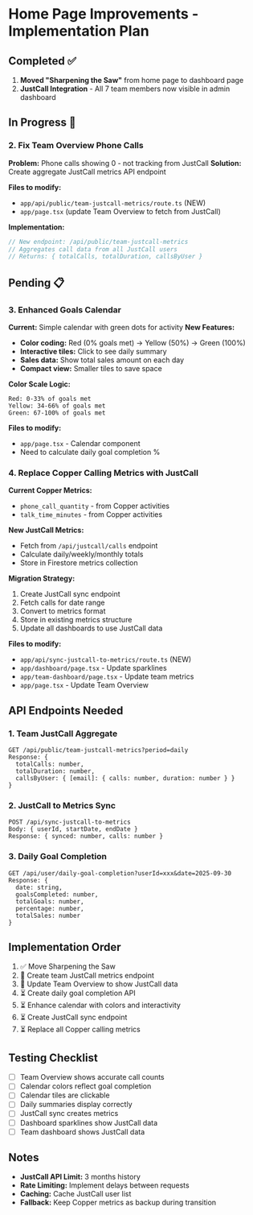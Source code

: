 # Home Page Improvements - Implementation Plan

## Completed ✅
1. **Moved "Sharpening the Saw"** from home page to dashboard page
2. **JustCall Integration** - All 7 team members now visible in admin dashboard

## In Progress 🔄

### 2. Fix Team Overview Phone Calls
**Problem:** Phone calls showing 0 - not tracking from JustCall
**Solution:** Create aggregate JustCall metrics API endpoint

**Files to modify:**
- `app/api/public/team-justcall-metrics/route.ts` (NEW)
- `app/page.tsx` (update Team Overview to fetch from JustCall)

**Implementation:**
```typescript
// New endpoint: /api/public/team-justcall-metrics
// Aggregates call data from all JustCall users
// Returns: { totalCalls, totalDuration, callsByUser }
```

## Pending 📋

### 3. Enhanced Goals Calendar
**Current:** Simple calendar with green dots for activity
**New Features:**
- **Color coding:** Red (0% goals met) → Yellow (50%) → Green (100%)
- **Interactive tiles:** Click to see daily summary
- **Sales data:** Show total sales amount on each day
- **Compact view:** Smaller tiles to save space

**Color Scale Logic:**
```
Red: 0-33% of goals met
Yellow: 34-66% of goals met  
Green: 67-100% of goals met
```

**Files to modify:**
- `app/page.tsx` - Calendar component
- Need to calculate daily goal completion %

### 4. Replace Copper Calling Metrics with JustCall

**Current Copper Metrics:**
- `phone_call_quantity` - from Copper activities
- `talk_time_minutes` - from Copper activities

**New JustCall Metrics:**
- Fetch from `/api/justcall/calls` endpoint
- Calculate daily/weekly/monthly totals
- Store in Firestore metrics collection

**Migration Strategy:**
1. Create JustCall sync endpoint
2. Fetch calls for date range
3. Convert to metrics format
4. Store in existing metrics structure
5. Update all dashboards to use JustCall data

**Files to modify:**
- `app/api/sync-justcall-to-metrics/route.ts` (NEW)
- `app/dashboard/page.tsx` - Update sparklines
- `app/team-dashboard/page.tsx` - Update team metrics
- `app/page.tsx` - Update Team Overview

## API Endpoints Needed

### 1. Team JustCall Aggregate
```
GET /api/public/team-justcall-metrics?period=daily
Response: {
  totalCalls: number,
  totalDuration: number,
  callsByUser: { [email]: { calls: number, duration: number } }
}
```

### 2. JustCall to Metrics Sync
```
POST /api/sync-justcall-to-metrics
Body: { userId, startDate, endDate }
Response: { synced: number, calls: number }
```

### 3. Daily Goal Completion
```
GET /api/user/daily-goal-completion?userId=xxx&date=2025-09-30
Response: {
  date: string,
  goalsCompleted: number,
  totalGoals: number,
  percentage: number,
  totalSales: number
}
```

## Implementation Order

1. ✅ Move Sharpening the Saw
2. 🔄 Create team JustCall metrics endpoint
3. 🔄 Update Team Overview to show JustCall data
4. ⏳ Create daily goal completion API
5. ⏳ Enhance calendar with colors and interactivity
6. ⏳ Create JustCall sync endpoint
7. ⏳ Replace all Copper calling metrics

## Testing Checklist

- [ ] Team Overview shows accurate call counts
- [ ] Calendar colors reflect goal completion
- [ ] Calendar tiles are clickable
- [ ] Daily summaries display correctly
- [ ] JustCall sync creates metrics
- [ ] Dashboard sparklines show JustCall data
- [ ] Team dashboard shows JustCall data

## Notes

- **JustCall API Limit:** 3 months history
- **Rate Limiting:** Implement delays between requests
- **Caching:** Cache JustCall user list
- **Fallback:** Keep Copper metrics as backup during transition
